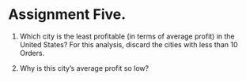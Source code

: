# Assignment Five.

1. Which city is the least profitable (in terms of average profit) in the United States? For this analysis, discard the cities with less than 10 Orders.

2. Why is this city’s average profit so low?